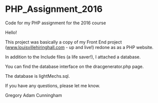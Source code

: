 # PHP_Assignment_2016
Code for my PHP assignment for the 2016 course

Hello!

This project was basically a copy of my Front End project (www.louisvillehiringhall.com - up and live!) redone as as a PHP website.

In addition to the Include files (a life saver!), I attached a database.

You can find the database interface on the dracgenerator.php page. 

The database is lightMechs.sql.

If you have any questions, please let me know.

Gregory Adam Cunningham

